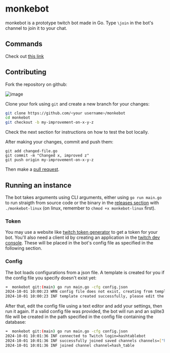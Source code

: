 # monkebot

monkebot is a prototype twitch bot made in Go. Type `\join` in the bot's channel to join it to your chat.

## Commands

Check out [this link](https://douglascdev.github.io/monkebot)

## Contributing

Fork the repository on github:

![image](https://github.com/user-attachments/assets/dcee4b6b-45f8-4458-ac4b-6962c9eea181)

Clone your fork using `git` and create a new branch for your changes:
```bash
git clone https://github.com/<your username>/monkebot
cd monkebot
git checkout -b my-improvement-on-x-y-z
```
Check the next section for instructions on how to test the bot locally.

After making your changes, commit and push them:
```
git add changed-file.go
git commit -m "Changed x, improved z"
git push origin my-improvement-on-x-y-z
```
Then make a [pull request](https://github.com/douglascdev/monkebot/pulls).

## Running an instance
The bot takes arguments using CLI arguments, either using `go run main.go` to run straigth from source code or the binary in the [releases section](https://github.com/douglascdev/monkebot/releases) with `./monkebot-linux` (on linux, remember to `chmod +x monkebot-linux` first).
### Token
You may use a website like [twitch token generator](https://twitchtokengenerator.com/) to get a token for your bot. You'll also need a client id by creating an application in the [twitch dev console](https://dev.twitch.tv/console). These will be placed in the bot's config file as specified in the following section.
### Config
The bot loads configurations from a json file. A template is created for you if the config file you specify doesn't exist yet:
```bash
➜  monkebot git:(main) go run main.go -cfg config.json
2024-10-01 10:00:23 WRN config file does not exist, creating from template path=config.json
2024-10-01 10:00:23 INF template created successfully, please edit the file and run the bot again path=config.json
```
After that, edit the config file using a text editor and add your settings, then run it again. If a valid config file was provided, the bot will run and an sqlite3 file will be created in the path specified in the config file containing the database:
```bash
➜  monkebot git:(main) go run main.go -cfg config.json
2024-10-01 10:01:36 INF connected to Twitch login=hashtablebot
2024-10-01 10:01:36 INF successfully joined saved channels channels=["hash_table"]
2024-10-01 10:01:36 INF joined channel channel=hash_table
```
